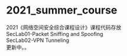 # 2021_summer_course
2021《网络空间安全综合课程设计》课程代码存放<br>
SecLab01-Packet Sniffing and Spoofing<br>
SecLab02-VPN Tunneling<br>
更新中。。
